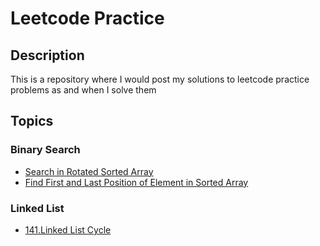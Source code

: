 # Leetcode Practice

## Description
This is a repository where I would post my solutions to leetcode practice problems as and when I solve them


## Topics 
### Binary Search
<ul>

  <li><a href="https://leetcode.com/problems/search-in-rotated-sorted-array/description/">Search in Rotated Sorted Array</a></li>
  <li><a href="https://leetcode.com/problems/find-first-and-last-position-of-element-in-sorted-array/">Find First and Last Position of Element in Sorted Array</a></li>
</ul>


### Linked List
<ul>
  <li><a href="https://leetcode.com/problems/intersection-of-two-linked-lists/">141.Linked List Cycle</a></li>
<ul>
